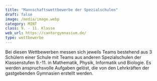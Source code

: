 ```yaml
---
title: "Mannschaftswettbewerbe der Spezialschulen"
draft: false
image: /media/image.webp
category: MINT
class: 9. - 11. Klasse
web_url: https://cantorgymnasium.de/
type: wettbewerbe
---
```


Bei diesen Wettbewerben messen sich jeweils Teams bestehend aus 3 Schülern einer Schule mit Teams aus anderen Spezialschulen der Klassenstufen 9.-11. in Mathematik, Physik, Informatik und Biologie. Es werden anspruchsvolle Aufgaben gelöst, die von den Lehrkräften der gastgebenden Gymnasien erstellt werden.
